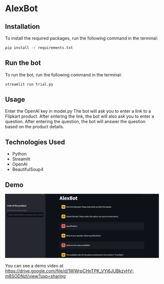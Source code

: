 # AlexBot


## Installation
To install the required packages, run the following command in the terminal:

```bash
pip install -r requirements.txt
```

## Run the bot
To run the bot, run the following command in the terminal:

```bash
streamlit run trial.py
```

## Usage
Enter the OpenAI key in model.py
The bot will ask you to enter a link to a Flipkart product. After entering the link, the bot will also ask you to enter a question. After entering the question, the bot will answer the question based on the product details.

## Technologies Used
- Python
- Streamlit
- OpenAI
- BeautifulSoup4

## Demo
![Demo Image of the app](./AlexBot.png)

You can see a demo video at https://drive.google.com/file/d/1WWrpCHnTPK_VYi6JUBkzyHV-m8SODNzI/view?usp=sharing
